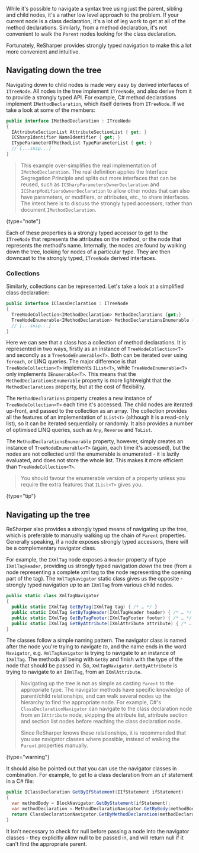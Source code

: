 [//]: # (title: Strongly Typed Navigation)

While it's possible to navigate a syntax tree using just the parent, sibling and child nodes, it's a rather low level approach to the problem. If your current node is a class declaration, it's a lot of leg work to get at all of the method declarations. Similarly, from a method declaration, it's not convenient to walk the `Parent` nodes looking for the class declaration.

Fortunately, ReSharper provides strongly typed navigation to make this a lot more convenient and intuitive.

## Navigating down the tree

Navigating down to child nodes is made very easy by derived interfaces of `ITreeNode`. All nodes in the tree implement `ITreeNode`, and also derive from it to provide a strongly typed API. For example, C# method declarations implement `IMethodDeclaration`, which itself derives from `ITreeNode`. If we take a look at some of the members:

```csharp
public interface IMethodDeclaration : ITreeNode
{
  IAttributeSectionList AttributeSectionList { get; }
  ICSharpIdentifier NameIdentifier { get; }
  ITypeParameterOfMethodList TypeParameterList { get; }
  // [...snip...]
}
```

 >  This example over-simplifies the real implementation of `IMethodDeclaration`. The real definition applies the Interface Segregation Principle and splits out more interfaces that can be reused, such as `ICSharpParametersOwnerDeclaration` and `ICSharpModifiersOwnerDeclaration` to allow other nodes that can also have parameters, or modifiers, or attributes, etc., to share interfaces. The intent here is to discuss the strongly typed accessors, rather than document `IMethodDeclaration`.
 >
 {type="note"}

Each of these properties is a strongly typed accessor to get to the `ITreeNode` that represents the attributes on the method, or the node that represents the method's name. Internally, the nodes are found by walking down the tree, looking for nodes of a particular type. They are then downcast to the strongly typed, `ITreeNode` derived interfaces.

### Collections

Similarly, collections can be represented. Let's take a look at a simplified class declaration:

```csharp
public interface IClassDeclaration : ITreeNode
{
  TreeNodeCollection<IMethodDeclaration> MethodDeclarations {get;}
  TreeNodeEnumerable<IMethodDeclaration> MethodDeclarationsEnumerable {get;}
  // [...snip...]
}
```

Here we can see that a class has a collection of method declarations. It is represented in two ways, firstly as an instance of `TreeNodeCollection<T>` and secondly as a `TreeNodeEnumerable<T>`. Both can be iterated over using `foreach`, or LINQ queries. The major difference is that `TreeNodeCollection<T>` implements `IList<T>`, while `TreeNodeEnumerable<T>` only implements `IEnumerable<T>`. This means that the `MethodDeclarationsEnumerable` property is more lightweight that the `MethodDeclarations` property, but at the cost of flexibility.

The `MethodDeclarations` property creates a new instance of `TreeNodeCollection<T>` each time it's accessed. The child nodes are iterated up-front, and passed to the collection as an array. The collection provides all the features of an implementation of `IList<T>` (although it is a read-only list), so it can be iterated sequentially or randomly. It also provides a number of optimised LINQ queries, such as `Any`, `Reverse` and `ToList`.

The `MethodDeclarationsEnumerable` property, however, simply creates an instance of `TreeNodeEnumerable<T>` (again, each time it's accessed), but the nodes are not collected until the enumerable is enumerated - it is lazily evaluated, and does not store the whole list. This makes it more efficient than `TreeNodeCollection<T>`.

 >  You should favour the enumerable version of a property unless you require the extra features that `IList<T>` gives you.
 >
 {type="tip"}

## Navigating up the tree

ReSharper also provides a strongly typed means of navigating *up* the tree, which is preferable to manually walking up the chain of `Parent` properties. Generally speaking, if a node exposes strongly typed accessors, there will be a complementary navigator class.

For example, the `IXmlTag` node exposes a `Header` property of type `IXmlTagHeader`, providing us strongly typed navigation *down* the tree (from a node representing a complete xml tag to the node representing the opening part of the tag). The `XmlTagNavigator` static class gives us the opposite - strongly typed navigation *up* to an `IXmlTag` from various child nodes.

```csharp
public static class XmlTagNavigator
{
  public static IXmlTag GetByTag(IXmlTag tag) { /* … */ }
  public static IXmlTag GetByTagHeader(IXmlTagHeader header) { /* … */ }
  public static IXmlTag GetByTagFooter(IXmlTagFooter footer) { /* … */ }
  public static IXmlTag GetByAttribute(IXmlAttribute attribute) { /* … */ }
}
```

The classes follow a simple naming pattern. The navigator class is named after the node you're trying to navigate *to*, and the name ends in the word `Navigator`, e.g. `XmlTagNavigator` is trying to navigate to an instance of `IXmlTag`. The methods all being with `GetBy` and finish with the type of the node that should be passed in. So, `XmlTagNavigator.GetByAttribute` is trying to navigate to an `IXmlTag`, from an `IXmlAttribute`.

 >  Navigating up the tree is not as simple as casting `Parent` to the appropriate type. The navigator methods have specific knowledge of parent/child relationships, and can walk several nodes up the hierarchy to find the appropriate node. For example, C#'s `ClassDeclarationNavigator` can navigate to the class declaration node from an `IAttribute` node, skipping the attribute list, attribute section and section list nodes before reaching the class declaration node.
>
> Since ReSharper knows these relationships, it is recommended that you use navigator classes where possible, instead of walking the `Parent` properties manually.
 >
 {type="warning"}

It should also be pointed out that you can use the navigator classes in combination. For example, to get to a class declaration from an `if` statement in a C# file:

```csharp
public IClassDeclaration GetByIfStatement(IIfStatement ifStatement)
{
  var methodBody = BlockNavigator.GetByStatement(ifStatement);
  var methodDeclaration = MethodDeclaratioNavigator.GetByBody(methodBody);
  return ClassDeclarationNavigator.GetByMethodDeclaration(methodDeclaration);
}
```

It isn't necessary to check for null before passing a node into the navigator classes - they explicitly allow null to be passed in, and will return null if it can't find the appropriate parent.
